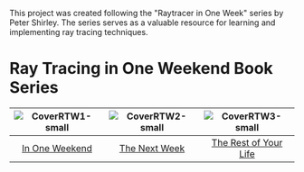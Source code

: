 This project was created following the "Raytracer in One Week" series by Peter Shirley. The series serves as a valuable resource for learning and implementing ray tracing techniques.

Ray Tracing in One Weekend Book Series
====================================================================================================

| ![CoverRTW1-small](https://github.com/lertcz/RayTracing-Csharp/assets/51904616/4f0f8b7c-2eab-4709-8919-dff36febee40) | ![CoverRTW2-small](https://github.com/lertcz/RayTracing-Csharp/assets/51904616/4634c971-f1c4-44b3-9846-6c907f0a93e9) | ![CoverRTW3-small](https://github.com/lertcz/RayTracing-Csharp/assets/51904616/9fd56029-17b6-41ff-9202-e8055e556e52) |
|:----------------------------:|:---------------------------:|:-----------------------------------:|
|   [In One Weekend](https://raytracing.github.io/v3/books/RayTracingInOneWeekend.html)    |   [The Next Week](https://raytracing.github.io/v3/books/RayTracingTheNextWeek.html)    |   [The Rest of Your Life](https://raytracing.github.io/v3/books/RayTracingTheRestOfYourLife.html)    |



